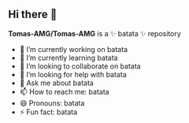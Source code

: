 ## Hi there 👋

**Tomas-AMG/Tomas-AMG** is a ✨ batata ✨ repository

- 🔭 I’m currently working on batata
- 🌱 I’m currently learning batata
- 👯 I’m looking to collaborate on batata
- 🤔 I’m looking for help with batata
- 💬 Ask me about batata
- 📫 How to reach me: batata
- 😄 Pronouns: batata
- ⚡ Fun fact: batata

